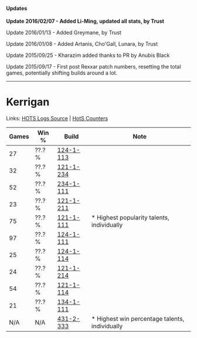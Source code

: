#### Updates
**Update 2016/02/07 - Added Li-Ming, updated all stats, by Trust**

Update 2016/01/13 - Added Greymane, by Trust

Update 2016/01/08 - Added Artanis, Cho'Gall, Lunara, by Trust

Update 2015/09/25 - Kharazim added thanks to PR by Anubis Black

Update 2015/09/17 - First post Rexxar patch numbers, resetting the total games, potentially shifting builds around a lot.

***

# Kerrigan

Links: [HOTS Logs Source](https://www.hotslogs.com/Sitewide/HeroDetails?Hero=Kerrigan) | [HotS Counters](http://hotscounters.com/#/hero/Kerrigan)

Games  | Win %  | Build     | Note
-----  | -----  | -----     | ----
27     | ??.? % | [124-1-113](http://www.heroesfire.com/hots/talent-calculator/kerrigan#guQP) | 
32     | ??.? % | [121-1-234](http://www.heroesfire.com/hots/talent-calculator/kerrigan#gn7Y) | 
52     | ??.? % | [234-1-111](http://www.heroesfire.com/hots/talent-calculator/kerrigan#l4zt) | 
23     | ??.? % | [121-1-211](http://www.heroesfire.com/hots/talent-calculator/kerrigan#gn7B) | 
75     | ??.? % | [121-1-111](http://www.heroesfire.com/hots/talent-calculator/kerrigan#gn5d) | * Highest popularity talents, individually
97     | ??.? % | [124-1-111](http://www.heroesfire.com/hots/talent-calculator/kerrigan#guQN) | 
25     | ??.? % | [124-1-114](http://www.heroesfire.com/hots/talent-calculator/kerrigan#guQQ) | 
24     | ??.? % | [121-1-214](http://www.heroesfire.com/hots/talent-calculator/kerrigan#gn7E) | 
54     | ??.? % | [121-1-114](http://www.heroesfire.com/hots/talent-calculator/kerrigan#gn5g) | 
21     | ??.? % | [134-1-111](http://www.heroesfire.com/hots/talent-calculator/kerrigan#hGqt) | 
N/A    | N/A    | [431-2-333](http://www.heroesfire.com/hots/talent-calculator/kerrigan#scED) | * Highest win percentage talents, individually
